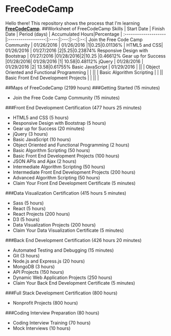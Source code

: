 # FreeCodeCamp

Hello there! This repository shows the process that I'm learning [**FreeCodeCamp**](http://www.freecodecamp.com/).
##Worksheet of FreeCodeCamp
Skills        | Start Date           | Finish Date    | Period (days) | Accumulated Hours|Percentage |
:--------------------|:------------------:|:----:|:---:|:--:|:--:|
Join the Free Code Camp Community | 01/26/2016  | 01/26/2016   |1|0.25|0.01136% |
HTML5 and CSS| 01/26/2016  | 01/27/2016   |2|5.25|0.23874%
Responsive Design with Bootstrap      |  01/27/2016 |01/28/2016|2|10.25 |0.46612%
Gear up for Success       |01/28/2016|  01/28/2016  |1| 10.58|0.48112%
jQuery     |  01/28/2016 | 01/29/2016   |2| 13.58|0.61755%
 Basic JavaScript       |  01/29/2016 |    || |
Object Oriented and Functional Programming       |   |    || |
Basic Algorithm Scripting       |   |    ||
Basic Front End Development Projects       |   |    || |

##Maps of FreeCodeCamp (2199 hours)
###Getting Started (15 minutes)
* Join the Free Code Camp Community (15 minutes)

###Front End Development Certification (477 hours 25 minutes)
* HTML5 and CSS (5 hours)
* Responsive Design with Bootstrap (5 hours)
* Gear up for Success (20 minutes)
* jQuery (3 hours)
* Basic JavaScript (10 hours)
* Object Oriented and Functional Programming (2 hours)
* Basic Algorithm Scripting (50 hours)
* Basic Front End Development Projects (100 hours)
* JSON APIs and Ajax (2 hours)
* Intermediate Algorithm Scripting (50 hours)
* Intermediate Front End Development Projects (200 hours)
* Advanced Algorithm Scripting (50 hours)
* Claim Your Front End Development Certificate (5 minutes)

###Data Visualization Certification (415 hours 5 minutes)
* Sass (5 hours)
* React (5 hours)
* React Projects (200 hours)
* D3 (5 hours)
* Data Visualization Projects (200 hours)
* Claim Your Data Visualization Certificate (5 minutes)

###Back End Development Certification (426 hours 20 minutes)
* Automated Testing and Debugging (15 minutes)
* Git (3 hours)
* Node.js and Express.js (20 hours)
* MongoDB (3 hours)
* API Projects (150 hours)
* Dynamic Web Application Projects (250 hours)
* Claim Your Back End Development Certificate (5 minutes)

###Full Stack Development Certification (800 hours)
* Nonprofit Projects (800 hours)

###Coding Interview Preparation (80 hours)
* Coding Interview Training (70 hours)
* Mock Interviews (10 hours)

